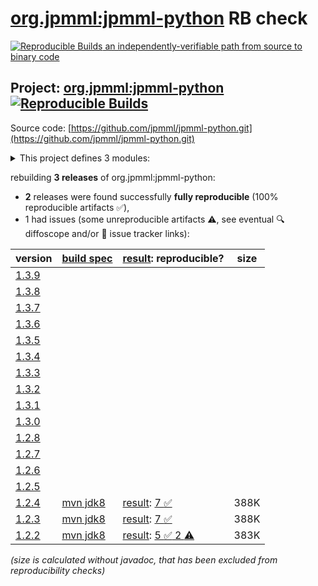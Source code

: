 [org.jpmml:jpmml-python](https://central.sonatype.com/artifact/org.jpmml/jpmml-python/versions) RB check
=======

[![Reproducible Builds](https://reproducible-builds.org/images/logos/rb.svg) an independently-verifiable path from source to binary code](https://reproducible-builds.org/)

## Project: [org.jpmml:jpmml-python](https://central.sonatype.com/artifact/org.jpmml/jpmml-python/versions) [![Reproducible Builds](https://img.shields.io/endpoint?url=https://raw.githubusercontent.com/jvm-repo-rebuild/reproducible-central/master/content/org/jpmml/jpmml-python/badge.json)](https://github.com/jvm-repo-rebuild/reproducible-central/blob/master/content/org/jpmml/jpmml-python/README.md)

Source code: [https://github.com/jpmml/jpmml-python.git](https://github.com/jpmml/jpmml-python.git)

<details><summary>This project defines 3 modules:</summary>

* [org.jpmml:jpmml-python](https://central.sonatype.com/artifact/org.jpmml/jpmml-python/overview)
* [org.jpmml:pmml-python](https://central.sonatype.com/artifact/org.jpmml/pmml-python/overview)
* [org.jpmml:pmml-python-testing](https://central.sonatype.com/artifact/org.jpmml/pmml-python-testing/overview)
</details>

rebuilding **3 releases** of org.jpmml:jpmml-python:
- **2** releases were found successfully **fully reproducible** (100% reproducible artifacts :white_check_mark:),
- 1 had issues (some unreproducible artifacts :warning:, see eventual :mag: diffoscope and/or :memo: issue tracker links):

| version | [build spec](/BUILDSPEC.md) | [result](https://reproducible-builds.org/docs/jvm/): reproducible? | size |
| -- | --------- | ------ | -- |
| [1.3.9](https://central.sonatype.com/artifact/org.jpmml/jpmml-python/1.3.9/pom) | | | |
| [1.3.8](https://central.sonatype.com/artifact/org.jpmml/jpmml-python/1.3.8/pom) | | | |
| [1.3.7](https://central.sonatype.com/artifact/org.jpmml/jpmml-python/1.3.7/pom) | | | |
| [1.3.6](https://central.sonatype.com/artifact/org.jpmml/jpmml-python/1.3.6/pom) | | | |
| [1.3.5](https://central.sonatype.com/artifact/org.jpmml/jpmml-python/1.3.5/pom) | | | |
| [1.3.4](https://central.sonatype.com/artifact/org.jpmml/jpmml-python/1.3.4/pom) | | | |
| [1.3.3](https://central.sonatype.com/artifact/org.jpmml/jpmml-python/1.3.3/pom) | | | |
| [1.3.2](https://central.sonatype.com/artifact/org.jpmml/jpmml-python/1.3.2/pom) | | | |
| [1.3.1](https://central.sonatype.com/artifact/org.jpmml/jpmml-python/1.3.1/pom) | | | |
| [1.3.0](https://central.sonatype.com/artifact/org.jpmml/jpmml-python/1.3.0/pom) | | | |
| [1.2.8](https://central.sonatype.com/artifact/org.jpmml/jpmml-python/1.2.8/pom) | | | |
| [1.2.7](https://central.sonatype.com/artifact/org.jpmml/jpmml-python/1.2.7/pom) | | | |
| [1.2.6](https://central.sonatype.com/artifact/org.jpmml/jpmml-python/1.2.6/pom) | | | |
| [1.2.5](https://central.sonatype.com/artifact/org.jpmml/jpmml-python/1.2.5/pom) | | | |
| [1.2.4](https://central.sonatype.com/artifact/org.jpmml/jpmml-python/1.2.4/pom) | [mvn jdk8](jpmml-python-1.2.4.buildspec) | [result](jpmml-python-1.2.4.buildinfo): [7 :white_check_mark: ](jpmml-python-1.2.4.buildcompare) | 388K |
| [1.2.3](https://central.sonatype.com/artifact/org.jpmml/jpmml-python/1.2.3/pom) | [mvn jdk8](jpmml-python-1.2.3.buildspec) | [result](jpmml-python-1.2.3.buildinfo): [7 :white_check_mark: ](jpmml-python-1.2.3.buildcompare) | 388K |
| [1.2.2](https://central.sonatype.com/artifact/org.jpmml/jpmml-python/1.2.2/pom) | [mvn jdk8](jpmml-python-1.2.2.buildspec) | [result](jpmml-python-1.2.2.buildinfo): [5 :white_check_mark:  2 :warning:](jpmml-python-1.2.2.buildcompare) | 383K |

<i>(size is calculated without javadoc, that has been excluded from reproducibility checks)</i>
